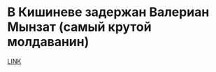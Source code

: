 # В Кишиневе задержан Валериан Мынзат (самый крутой молдаванин)



[LINK](https://varlamov.ru/2217901.html)